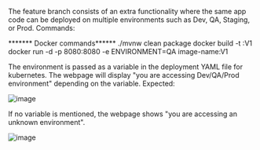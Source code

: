 The feature branch consists of an extra functionality where the same app code can be deployed on multiple environments such as Dev, QA, Staging, or Prod. 
Commands:

******* Docker commands******
./mvnw clean package
docker build -t <image-name>:V1
docker run -d -p 8080:8080 -e ENVIRONMENT=QA image-name:V1

The environment is passed as a variable in the deployment YAML file for kubernetes.
The webpage will display "you are accessing Dev/QA/Prod environment" depending on the variable. 
Expected:

![image](https://github.com/sahithyav9/Java-Springboot/assets/61227588/0e86508a-dc73-410c-8d9d-d48ba8d11914)


If no variable is mentioned, the webpage shows "you are accessing an unknown environment".

![image](https://github.com/sahithyav9/Java-Springboot/assets/61227588/df2e351e-3e09-485b-8458-1493f37588ab)
